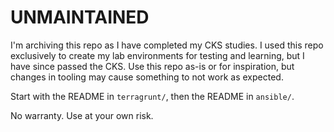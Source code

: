 # UNMAINTAINED

I'm archiving this repo as I have completed my CKS studies.
I used this repo exclusively to create my lab environments
for testing and learning, but I have since passed the CKS.
Use this repo as-is or for inspiration, but changes in
tooling may cause something to not work as expected.

Start with the README in `terragrunt/`, then the README in `ansible/`.

No warranty.  Use at your own risk.
